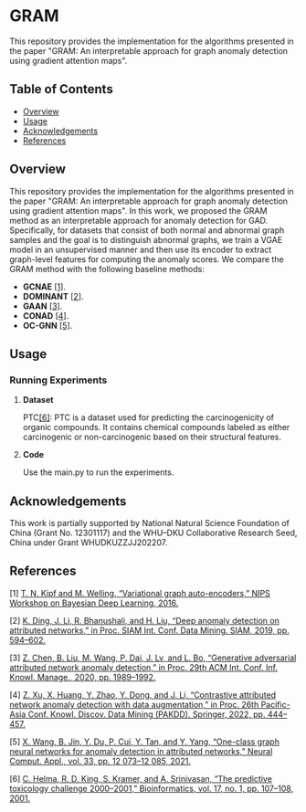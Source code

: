 # GRAM
This repository provides the implementation for the algorithms presented in the paper "GRAM: An interpretable approach for graph anomaly detection using gradient attention maps".


## Table of Contents

- [Overview](#overview)
- [Usage](#usage)
- [Acknowledgements](#acknowledgements)
- [References](#references)

## Overview

This repository provides the implementation for the algorithms presented in the paper "GRAM: An interpretable approach for graph anomaly detection using gradient attention maps".
In this work, we proposed the GRAM method as an interpretable approach for anomaly detection for GAD. Specifically, for datasets that consist of both normal and abnormal graph samples and the goal is to distinguish abnormal graphs, we train a VGAE model in an unsupervised manner and then use its encoder to extract graph-level features for computing the anomaly scores. We compare the GRAM method with the following baseline methods:

- **GCNAE** [[1]](https://arxiv.org/pdf/1611.07308).
- **DOMINANT** [[2]](https://epubs.siam.org/doi/pdf/10.1137/1.9781611975673.67).
- **GAAN** [[3]](https://dl.acm.org/doi/abs/10.1145/3340531.3412070).
- **CONAD** [[4]](https://par.nsf.gov/servlets/purl/10357529).
- **OC-GNN** [[5]](https://link.springer.com/content/pdf/10.1007/s00521-021-05924-9.pdf).

## Usage

### Running Experiments

1. **Dataset**
   
    PTC[[6]](https://watermark.silverchair.com/bioinformatics_17_1_107.pdf?token=AQECAHi208BE49Ooan9kkhW_Ercy7Dm3ZL_9Cf3qfKAc485ysgAAA40wggOJBgkqhkiG9w0BBwagggN6MIIDdgIBADCCA28GCSqGSIb3DQEHATAeBglghkgBZQMEAS4wEQQMQOk2EaaDF1GBDh-pAgEQgIIDQKMevIP1VPlUR2mKepBa4SzH0TjxikC8lmGOD-2frJ0fCO7kg7Q3lc-gXZ-ipe9oVnIp7VfdWMbUiHhKaAccr5PI4mHuTA0u9-QECRRKJjw73qv08p1MsfsbHGF6_G3zB5KIPfzQezkVCfoYvyNgEMos0uvsFyCbBcA-ldIe47bZETKljVYLlgLCq9O9oAFqnI2cFy1QJ9WYtLXYkWpm-oLFOX1Acf8Z9Oo9f6RlxRJR2sKmqi3wGzRdWqU_tps9dUblru9V5Hnt8f_fcQD6BPfOx2U68aQnEDPhPEpujh7m-pT-9RaB177SOSK8bxJlTQn_CrYNq6KXOAnl0usDKs2U_cyBuiN7TfL4WhtZD914maHHlbq1I5dBlqvfSfALC7H8MZf5R0Mch-asn-ZcuVTVGAWsjFBIEjHMhhLG9zM63asbGC9wpSILqg6sBbAfDDtGFlN_NH9CcL6NPnUyVoLkwuJPa-5He1UcT0ADOBSXoZkKLc2C0r4yGiAXzm7lyz0Yf21YFgS0UfK7ZZhA50HyfSC4nwX_nqHROF6LHplCXC07ppcWFzCeF2Yn9kMOx1ryVcFYwtg2QvjjGw_ia9gfVoxDntSSdZse4gdsB3ga1BdDcy6h6VgT_LMGJ0ZfuBTb7EL-7xh-0qzjxgsozs-QawgwsJT0QmP43lT2TvDO73znDwDkFGuhVgZqkrrTEnfA8Y0KwMN6Qx9dH0NHsRgkXioS_CjP9Usrb6NgktvjsHYLJo87zrSiNGJXWlJV0sRza5pkDyri_GZa0Z_x0pj1CLDBQ157HjcaB8y75upDoq_V6HlNutOmNBSDAKgMrNM1hx9miEUv3uS_oX9Sx0aQ32afn614YNqVqaBtfaziKq-qLzich8YfzlUgGZzpERwOTy9zAGwqv6BM4icQ9qfWMOx3A2OQFhsJ4DYsGxImIOrbMdnWlRadBVjLc4pwb7MVi12nCIJgr0MO-Gwz5Ka3CypG7-zJP8PVYblpEHwJChE4yTH8IoxWLM_nnJfKWC-aaPKH-umZMvzxs3OgPgWIvGzz4cjLwuy6CU50nC0OF91CAV14uAs_n-iX3oROoW-K2crgDPM_KlOLAlrLj4o): PTC is a dataset used for predicting the carcinogenicity of organic compounds. It contains chemical compounds labeled as either carcinogenic or non-carcinogenic based on their structural features.

2. **Code**

    Use the main.py to run the experiments.

   

## Acknowledgements

This work is partially supported by National Natural Science Foundation of China (Grant No. 12301117) and the WHU–DKU Collaborative Research Seed, China under Grant WHUDKUZZJJ202207.


## References

[1] [T. N. Kipf and M. Welling, “Variational graph auto-encoders,” NIPS Workshop on Bayesian Deep Learning, 2016.](https://arxiv.org/pdf/1611.07308)

[2] [K. Ding, J. Li, R. Bhanushali, and H. Liu, “Deep anomaly detection on attributed networks,” in Proc. SIAM Int. Conf. Data Mining. SIAM, 2019, pp. 594–602.](https://epubs.siam.org/doi/pdf/10.1137/1.9781611975673.67)

[3] [Z. Chen, B. Liu, M. Wang, P. Dai, J. Lv, and L. Bo, “Generative adversarial attributed network anomaly detection,” in Proc. 29th ACM Int. Conf. Inf. Knowl. Manage., 2020, pp. 1989–1992.](https://dl.acm.org/doi/abs/10.1145/3340531.3412070)

[4] [Z. Xu, X. Huang, Y. Zhao, Y. Dong, and J. Li, “Contrastive attributed network anomaly detection with data augmentation,” in Proc. 26th Pacific-Asia Conf. Knowl. Discov. Data Mining (PAKDD). Springer, 2022, pp. 444–457.](https://par.nsf.gov/servlets/purl/10357529)

[5] [X. Wang, B. Jin, Y. Du, P. Cui, Y. Tan, and Y. Yang, “One-class graph neural networks for anomaly detection in attributed networks,” Neural Comput. Appl., vol. 33, pp. 12 073–12 085, 2021.](https://link.springer.com/content/pdf/10.1007/s00521-021-05924-9.pdf)

[6] [C. Helma, R. D. King, S. Kramer, and A. Srinivasan, “The predictive toxicology challenge 2000–2001,” Bioinformatics, vol. 17, no. 1, pp. 107–108, 2001.](https://watermark.silverchair.com/bioinformatics_17_1_107.pdf?token=AQECAHi208BE49Ooan9kkhW_Ercy7Dm3ZL_9Cf3qfKAc485ysgAAA40wggOJBgkqhkiG9w0BBwagggN6MIIDdgIBADCCA28GCSqGSIb3DQEHATAeBglghkgBZQMEAS4wEQQMQOk2EaaDF1GBDh-pAgEQgIIDQKMevIP1VPlUR2mKepBa4SzH0TjxikC8lmGOD-2frJ0fCO7kg7Q3lc-gXZ-ipe9oVnIp7VfdWMbUiHhKaAccr5PI4mHuTA0u9-QECRRKJjw73qv08p1MsfsbHGF6_G3zB5KIPfzQezkVCfoYvyNgEMos0uvsFyCbBcA-ldIe47bZETKljVYLlgLCq9O9oAFqnI2cFy1QJ9WYtLXYkWpm-oLFOX1Acf8Z9Oo9f6RlxRJR2sKmqi3wGzRdWqU_tps9dUblru9V5Hnt8f_fcQD6BPfOx2U68aQnEDPhPEpujh7m-pT-9RaB177SOSK8bxJlTQn_CrYNq6KXOAnl0usDKs2U_cyBuiN7TfL4WhtZD914maHHlbq1I5dBlqvfSfALC7H8MZf5R0Mch-asn-ZcuVTVGAWsjFBIEjHMhhLG9zM63asbGC9wpSILqg6sBbAfDDtGFlN_NH9CcL6NPnUyVoLkwuJPa-5He1UcT0ADOBSXoZkKLc2C0r4yGiAXzm7lyz0Yf21YFgS0UfK7ZZhA50HyfSC4nwX_nqHROF6LHplCXC07ppcWFzCeF2Yn9kMOx1ryVcFYwtg2QvjjGw_ia9gfVoxDntSSdZse4gdsB3ga1BdDcy6h6VgT_LMGJ0ZfuBTb7EL-7xh-0qzjxgsozs-QawgwsJT0QmP43lT2TvDO73znDwDkFGuhVgZqkrrTEnfA8Y0KwMN6Qx9dH0NHsRgkXioS_CjP9Usrb6NgktvjsHYLJo87zrSiNGJXWlJV0sRza5pkDyri_GZa0Z_x0pj1CLDBQ157HjcaB8y75upDoq_V6HlNutOmNBSDAKgMrNM1hx9miEUv3uS_oX9Sx0aQ32afn614YNqVqaBtfaziKq-qLzich8YfzlUgGZzpERwOTy9zAGwqv6BM4icQ9qfWMOx3A2OQFhsJ4DYsGxImIOrbMdnWlRadBVjLc4pwb7MVi12nCIJgr0MO-Gwz5Ka3CypG7-zJP8PVYblpEHwJChE4yTH8IoxWLM_nnJfKWC-aaPKH-umZMvzxs3OgPgWIvGzz4cjLwuy6CU50nC0OF91CAV14uAs_n-iX3oROoW-K2crgDPM_KlOLAlrLj4o)
